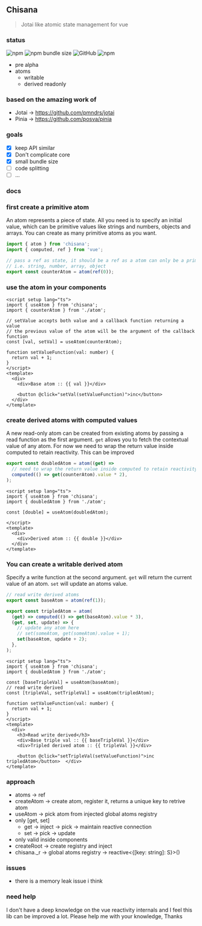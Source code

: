 ## Chisana
> Jotai like atomic state management for vue

### status

![npm](https://img.shields.io/npm/v/chisana) ![npm bundle size](https://img.shields.io/bundlephobia/minzip/chisana) ![GitHub](https://img.shields.io/github/license/soulsam480/chisana) ![npm](https://img.shields.io/npm/dm/chisana)

- pre alpha
- atoms
  - writable
  - derived readonly

### based on the amazing work of
- Jotai -> https://github.com/pmndrs/jotai
- Pinia -> https://github.com/posva/pinia

### goals
- [x] keep API similar
- [x] Don't complicate core
- [x] small bundle size
- [ ] code splitting
- [ ] ...

### docs
### first create a primitive atom

An atom represents a piece of state. All you need is to specify an initial
value, which can be primitive values like strings and numbers, objects and
arrays. You can create as many primitive atoms as you want.

```ts
import { atom } from 'chisana';
import { computed, ref } from 'vue';

// pass a ref as state, it should be a ref as a atom can only be a primitive 
// i.e. string, number, array, object
export const counterAtom = atom(ref(0));
```

### use the atom in your components

```vue
<script setup lang="ts">
import { useAtom } from 'chisana';
import { counterAtom } from './atom';

// setValue accepts both value and a callback function returning a value
// the previous value of the atom will be the argument of the callback function
const [val, setVal] = useAtom(counterAtom);

function setValueFunction(val: number) {
  return val + 1;
}
</script>
<template>
  <div>
    <div>Base atom :: {{ val }}</div>

    <button @click="setVal(setValueFunction)">inc</button>
  </div>
</template>
```

### create derived atoms with computed values

A new read-only atom can be created from existing atoms by passing a read
function as the first argument. `get` allows you to fetch the contextual value
of any atom. For now we need to wrap the return value inside computed to retain reactivity. This can be improved

```ts
export const doubledAtom = atom((get) =>
  // need to wrap the return value inside computed to retain reactivity
  computed(() => get(counterAtom).value * 2),
);
```

```vue
<script setup lang="ts">
import { useAtom } from 'chisana';
import { doubledAtom } from './atom';

const [double] = useAtom(doubledAtom);

</script>
<template>
  <div>
    <div>Derived atom :: {{ double }}</div>
  </div>
</template>
```

### You can create a writable derived atom

Specify a write function at the second argument. `get` will return the current
value of an atom. `set` will update an atoms value.

```ts
// read write derived atoms
export const baseAtom = atom(ref(1));

export const tripledAtom = atom(
  (get) => computed(() => get(baseAtom).value * 3),
  (get, set, update) => {
    // update any atom here
    // set(someAtom, get(someAtom).value + 1);
    set(baseAtom, update + 2);
  },
);
```

```vue
<script setup lang="ts">
import { useAtom } from 'chisana';
import { doubledAtom } from './atom';

const [baseTripleVal] = useAtom(baseAtom);
// read write derived
const [tripleVal, setTripleVal] = useAtom(tripledAtom);

function setValueFunction(val: number) {
  return val + 1;
}
</script>
<template>
  <div>
    <h3>Read write derived</h3>
    <div>Base triple val :: {{ baseTripleVal }}</div>
    <div>Tripled derived atom :: {{ tripleVal }}</div>

    <button @click="setTripleVal(setValueFunction)">inc tripledAtom</button>  </div>
</template>
```
### approach
- atoms -> ref
- createAtom -> create atom, register it, returns a unique key to retrive atom
- useAtom -> pick atom from injected global atoms registry
- only [get, set]
  - get -> inject -> pick -> maintain reactive connection
  - set -> pick -> update
- only valid inside components
- createRoot -> create registry and inject
- chisana._r -> global atoms registry -> reactive<{[key: string]: S}>()


### issues
- there is a memory leak issue i think

### need help
I don't have a deep knowledge on the vue reactivity internals and I feel this lib can be improved a lot. Please help me with your knowledge, Thanks